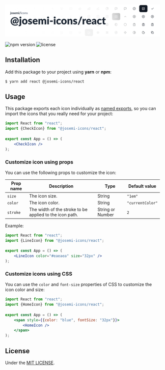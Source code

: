 ![@josemi-icons/react](./header.png)


![npm version](https://badgen.net/npm/v/@josemi-icons/react?labelColor=1d2734&color=21bf81)
![license](https://badgen.net/github/license/jmjuanes/icons?labelColor=1d2734&color=21bf81)


## Installation

Add this package to your project using **yarn** or **npm**:

```bash
$ yarn add react @josemi-icons/react
```

## Usage

This package exports each icon individually as [named exports](https://developer.mozilla.org/en-US/docs/web/javascript/reference/statements/export#using_named_exports), so you can import the icons that you really need for your project:

```jsx
import React from "react";
import {CheckIcon} from "@josemi-icons/react";

export const App = () => (
    <CheckIcon />
);
```

### Customize icon using props

You can use the following props to customize the icon:

| Prop name | Description | Type | Default value |
|-----------|-------------|------|---------------|
| `size`    | The icon size. | String | `"1em"` |
| `color`   | The icon color. | String | `"currentColor"` |
| `stroke` | The width of the stroke to be applied to the icon path. | String or Number | `2` |

Example: 

```jsx
import React from "react";
import {LineIcon} from "@josemi-icons/react";

export const App = () => (
    <LineIcon color="#eaeaea" size="32px" />
);
```

### Customize icons using CSS

You can use the `color` and `font-size` properties of CSS to customize the icon color and size:

```jsx
import React from "react";
import {HomeIcon} from "@josemi-icons/react";

export const App = () => (
    <span style={{color: "blue", fontSize: "32px"}}>
        <HomeIcon />    
    </span>
);
```

## License

Under the [MIT LICENSE](https://github.com/jmjuanes/icons/blob/main/LICENSE).
